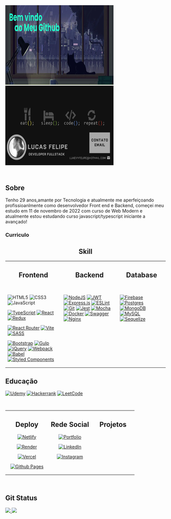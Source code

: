 <header>
   
 <div align='left'>
   <img  src="./css/banner2.png" height="250px" width="340px" alt="Sublime's custom image" />
   <img  src="./css/banner.png" height="250px"  width="340px" alt="Sublime's custom image" />
 </div>
</header>

<section>
   
   <h2>Sobre </h2>
   
   <p>
      Tenho 29 anos,amante por Tecnologia e atualmente me aperfeiçoando profissioanlmente 
      como desenvolvedor Front end e Backend, começei meu estudo em 11 de novembro de 2022
      com curso de Web Modern e atualmente estou estudando curso javascript/typescript iniciante a avançado!
   </p>

   <h3>Curriculo </h3>
</section>

<h2 align="center">  Skill   </h2>
<table><tr><td valign="top" width="35%">

<h2 align="center"> Frontend   </h2>

<div align="left">  


   <br>
   
   ![HTML5](https://img.shields.io/badge/html5-%23E34F26.svg?style=for-the-badge&logo=html5&logoColor=white)
   ![CSS3](https://img.shields.io/badge/css3-%231572B6.svg?style=for-the-badge&logo=css3&logoColor=white)
   ![JavaScript](https://img.shields.io/badge/javascript-%23323330.svg?style=for-the-badge&logo=javascript&logoColor=%23F7DF1E)
   
   [![TypeScript](https://img.shields.io/badge/typescript-%23007ACC.svg?style=for-the-badge&logo=typescript&logoColor=white)]()
   [![React](https://img.shields.io/badge/react-%2320232a.svg?style=for-the-badge&logo=react&logoColor=%2361DAFB)]()
   [![Redux](https://img.shields.io/badge/redux-%23593d88.svg?style=for-the-badge&logo=redux&logoColor=white)]()
   
   [![React Router](https://img.shields.io/badge/React_Router-CA4245?style=for-the-badge&logo=react-router&logoColor=white)]()
   [![Vite](https://img.shields.io/badge/vite-%23646CFF.svg?style=for-the-badge&logo=vite&logoColor=white)]()
   [![SASS](https://img.shields.io/badge/SASS-hotpink.svg?style=for-the-badge&logo=SASS&logoColor=white)]()
   
   [![Bootstrap](https://img.shields.io/badge/bootstrap-%238511FA.svg?style=for-the-badge&logo=bootstrap&logoColor=white)]()
   [![Gulp](https://img.shields.io/badge/GULP-%23CF4647.svg?style=for-the-badge&logo=gulp&logoColor=white)]()
   [![jQuery](https://img.shields.io/badge/jquery-%230769AD.svg?style=for-the-badge&logo=jquery&logoColor=white)]()
   [![Webpack](https://img.shields.io/badge/webpack-%238DD6F9.svg?style=for-the-badge&logo=webpack&logoColor=black)]()
   [![Babel](https://img.shields.io/badge/Babel-F9DC3e?style=for-the-badge&logo=babel&logoColor=black)]()
   [![Styled Components](https://img.shields.io/badge/styled--components-DB7093?style=for-the-badge&logo=styled-components&logoColor=white)]()


</div>

</td><td valign="top" width="35%">

<h2 align="center"> Backend  </h2>
<div align="left">  

   <br>
   
[![NodeJS](https://img.shields.io/badge/node.js-6DA55F?style=for-the-badge&logo=node.js&logoColor=white)]()
[![JWT](https://img.shields.io/badge/JWT-black?style=for-the-badge&logo=JSON%20web%20tokens)]() 
[![Express.js](https://img.shields.io/badge/express.js-%23404d59.svg?style=for-the-badge&logo=express&logoColor=%2361DAFB)]()
[![ESLint](https://img.shields.io/badge/ESLint-4B3263?style=for-the-badge&logo=eslint&logoColor=white)]()
[![Git](https://img.shields.io/badge/git-%23F05033.svg?style=for-the-badge&logo=git&logoColor=white)]()
[![Jest](https://img.shields.io/badge/-jest-%23C21325?style=for-the-badge&logo=jest&logoColor=white)]()
[![Mocha](https://img.shields.io/badge/-mocha-%238D6748?style=for-the-badge&logo=mocha&logoColor=white)]()
[![Docker](https://img.shields.io/badge/docker-%230db7ed.svg?style=for-the-badge&logo=docker&logoColor=white)]()
[![Swagger](https://img.shields.io/badge/-Swagger-%23Clojure?style=for-the-badge&logo=swagger&logoColor=white)]()
[![Nginx](https://img.shields.io/badge/nginx-%23009639.svg?style=for-the-badge&logo=nginx&logoColor=white)]()

</div>

</td><td valign="top" width="40%">

<h2 align="center"> Database  </h2>

<div align="left">

<br>

[![Firebase](https://img.shields.io/badge/firebase-%23039BE5.svg?style=for-the-badge&logo=firebase)]()
[![Postgres](https://img.shields.io/badge/postgres-%23316192.svg?style=for-the-badge&logo=postgresql&logoColor=white)]()
[![MongoDB](https://img.shields.io/badge/MongoDB-%234ea94b.svg?style=for-the-badge&logo=mongodb&logoColor=white)]()
[![MySQL](https://img.shields.io/badge/mysql-%2300f.svg?style=for-the-badge&logo=mysql&logoColor=white)]()
[![Sequelize](https://img.shields.io/badge/Sequelize-52B0E7?style=for-the-badge&logo=Sequelize&logoColor=white)]()

</div>

</td></tr></table>  

<h2> Educação </h2>

[![Udemy](https://img.shields.io/badge/Udemy-A435F0?style=for-the-badge&logo=Udemy&logoColor=white)]()
[![Hackerrank](https://img.shields.io/badge/-Hackerrank-2EC866?style=for-the-badge&logo=HackerRank&logoColor=white)]()
[![LeetCode](https://img.shields.io/badge/LeetCode-000000?style=for-the-badge&logo=LeetCode&logoColor=#d16c06)]()

<br/> 
<table><tr><td valign="top" width="33%">


<h2 align="center"> Deploy </h2>
<div align="center">  

[![Netlify](https://img.shields.io/badge/netlify-%23000000.svg?style=for-the-badge&logo=netlify&logoColor=#00C7B7)]()

[![Render](https://img.shields.io/badge/Render-%46E3B7.svg?style=for-the-badge&logo=render&logoColor=white)]()

[![Vercel](https://img.shields.io/badge/vercel-%23000000.svg?style=for-the-badge&logo=vercel&logoColor=white)]()

[![Github Pages](https://img.shields.io/badge/github%20pages-121013?style=for-the-badge&logo=github&logoColor=white)]()

</div>

</td><td valign="top" width="33%">

 <h2 align="center">Rede Social  </h2>
  
 <div align="center">  

[![Portfolio](https://img.shields.io/badge/Portfolio-%23000000.svg?style=for-the-badge&logo=firefox&logoColor=#FF7139)]()

[![LinkedIn](https://img.shields.io/badge/linkedin-%230077B5.svg?style=for-the-badge&logo=linkedin&logoColor=white)](https://www.linkedin.com/in/lucas-felipe-a58b34259/)

[![Instagram](https://img.shields.io/badge/Instagram-%23E4405F.svg?style=for-the-badge&logo=Instagram&logoColor=white)](https://www.instagram.com/lkas_f/)

</div>

</td><td valign="top" width="33%">


<h2 align="center">Projetos</h2>

<div>
   
   
</div>

</td></tr></table>  

<br/>  
<h2>Git Status </h2>

<section style="display:inline_block">
<a href="https://github.com/Luk3rF7">
 <img height="180em" src="https://github-readme-stats.vercel.app/api?username=Luk3rF7&show_icons=true&theme=dark&include_all_commits=true&count_private=true"/>
  <img height="180em" src="https://github-readme-stats.vercel.app/api/top-langs/?username=Luk3rF7&layout=compact&langs_count=16&theme=dark"/>

</section>
